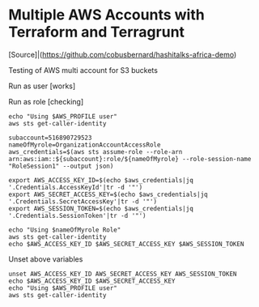# Multiple AWS Accounts with Terraform and Terragrunt

[Source]|(https://github.com/cobusbernard/hashitalks-africa-demo)

Testing of AWS multi account for S3 buckets


Run as user [works]

Run as role [checking]
```
echo "Using $AWS_PROFILE user"
aws sts get-caller-identity

subaccount=516890729523
nameOfMyrole=OrganizationAccountAccessRole
aws_credentials=$(aws sts assume-role --role-arn arn:aws:iam::${subaccount}:role/${nameOfMyrole} --role-session-name "RoleSession1" --output json)

export AWS_ACCESS_KEY_ID=$(echo $aws_credentials|jq '.Credentials.AccessKeyId'|tr -d '"')
export AWS_SECRET_ACCESS_KEY=$(echo $aws_credentials|jq '.Credentials.SecretAccessKey'|tr -d '"')
export AWS_SESSION_TOKEN=$(echo $aws_credentials|jq '.Credentials.SessionToken'|tr -d '"')

echo "Using $nameOfMyrole Role"
aws sts get-caller-identity
echo $AWS_ACCESS_KEY_ID $AWS_SECRET_ACCESS_KEY $AWS_SESSION_TOKEN
```

Unset above variables
```
unset AWS_ACCESS_KEY_ID AWS_SECRET_ACCESS_KEY AWS_SESSION_TOKEN
echo $AWS_ACCESS_KEY_ID $AWS_SECRET_ACCESS_KEY
echo "Using $AWS_PROFILE user"
aws sts get-caller-identity
```